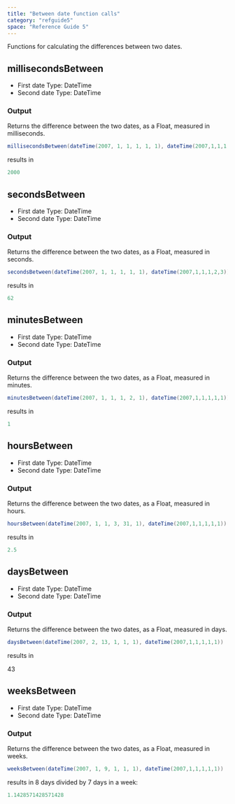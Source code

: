 ```yaml
---
title: "Between date function calls"
category: "refguide5"
space: "Reference Guide 5"
---
```



Functions for calculating the differences between two dates.

## millisecondsBetween

*   First date
    Type: DateTime
*   Second date
    Type: DateTime

### Output

Returns the difference between the two dates, as a Float, measured in milliseconds.

```java
millisecondsBetween(dateTime(2007, 1, 1, 1, 1, 1), dateTime(2007,1,1,1,1,3))

```

results in

```java
2000

```

## secondsBetween

*   First date
    Type: DateTime
*   Second date
    Type: DateTime

### Output

Returns the difference between the two dates, as a Float, measured in seconds.

```java
secondsBetween(dateTime(2007, 1, 1, 1, 1, 1), dateTime(2007,1,1,1,2,3))

```

results in

```java
62

```

## minutesBetween

*   First date
    Type: DateTime
*   Second date
    Type: DateTime

### Output

Returns the difference between the two dates, as a Float, measured in minutes.

```java
minutesBetween(dateTime(2007, 1, 1, 1, 2, 1), dateTime(2007,1,1,1,1,1))

```

results in

```java
1

```

## hoursBetween

*   First date
    Type: DateTime
*   Second date
    Type: DateTime

### Output

Returns the difference between the two dates, as a Float, measured in hours.

```java
hoursBetween(dateTime(2007, 1, 1, 3, 31, 1), dateTime(2007,1,1,1,1,1))

```

results in

```java
2.5

```

## daysBetween

*   First date
    Type: DateTime
*   Second date
    Type: DateTime

### Output

Returns the difference between the two dates, as a Float, measured in days.

```java
daysBetween(dateTime(2007, 2, 13, 1, 1, 1), dateTime(2007,1,1,1,1,1))

```

results in

43

## weeksBetween

*   First date
    Type: DateTime
*   Second date
    Type: DateTime

### Output

Returns the difference between the two dates, as a Float, measured in weeks.

```java
weeksBetween(dateTime(2007, 1, 9, 1, 1, 1), dateTime(2007,1,1,1,1,1))

```

results in 8 days divided by 7 days in a week:

```java
1.1428571428571428

```